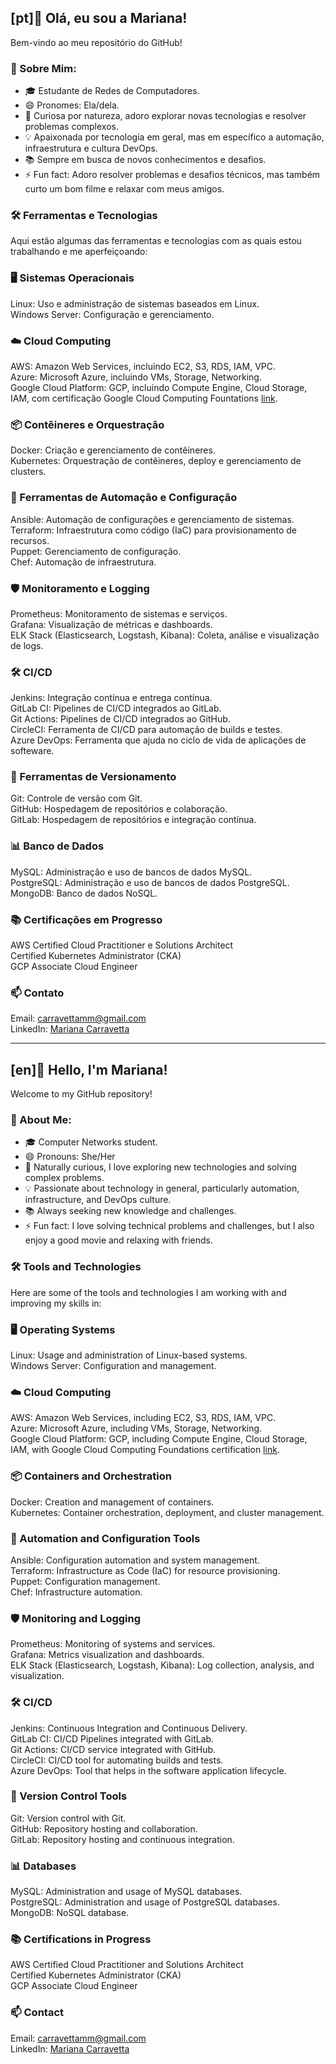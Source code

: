 ## [pt]👋 Olá, eu sou a Mariana!
Bem-vindo ao meu repositório do GitHub! <br/>

### 🚀 Sobre Mim: 
- 🎓 Estudante de Redes de Computadores. 
- 😄 Pronomes: Ela/dela. 
- 👀 Curiosa por natureza, adoro explorar novas tecnologias e resolver problemas complexos. 
- 💡 Apaixonada por tecnologia em geral, mas em específico a automação, infraestrutura e cultura DevOps. 
- 📚 Sempre em busca de novos conhecimentos e desafios.  
- ⚡ Fun fact: Adoro resolver problemas e desafios técnicos, mas também curto um bom filme e relaxar com meus amigos. 

### 🛠️ Ferramentas e Tecnologias <br/>
Aqui estão algumas das ferramentas e tecnologias com as quais estou trabalhando e me aperfeiçoando: <br/>

### 🖥️ Sistemas Operacionais <br/>
Linux: Uso e administração de sistemas baseados em Linux. <br/>
Windows Server: Configuração e gerenciamento. <br/>

### ☁️ Cloud Computing <br/>
AWS: Amazon Web Services, incluindo EC2, S3, RDS, IAM, VPC. <br/>
Azure: Microsoft Azure, incluindo VMs, Storage, Networking. <br/>
Google Cloud Platform: GCP, incluindo Compute Engine, Cloud Storage, IAM, com certificação Google Cloud Computing Fountations [link](https://www.credly.com/badges/50a18887-55e2-4585-b571-086690a84992/linked_in?t=sdy0ts). <br/>

### 📦 Contêineres e Orquestração <br/>
Docker: Criação e gerenciamento de contêineres. <br/>
Kubernetes: Orquestração de contêineres, deploy e gerenciamento de clusters. <br/>

### 🔧 Ferramentas de Automação e Configuração <br/>
Ansible: Automação de configurações e gerenciamento de sistemas. <br/>
Terraform: Infraestrutura como código (IaC) para provisionamento de recursos. <br/>
Puppet: Gerenciamento de configuração. <br/>
Chef: Automação de infraestrutura. <br/>

### 🛡️ Monitoramento e Logging <br/>
Prometheus: Monitoramento de sistemas e serviços. <br/>
Grafana: Visualização de métricas e dashboards. <br/>
ELK Stack (Elasticsearch, Logstash, Kibana): Coleta, análise e visualização de logs. <br/>

### 🛠️ CI/CD <br/>
Jenkins: Integração contínua e entrega contínua. <br/>
GitLab CI: Pipelines de CI/CD integrados ao GitLab. <br/>
Git Actions: Pipelines de CI/CD integrados ao GitHub. <br/>
CircleCI: Ferramenta de CI/CD para automação de builds e testes. <br/>
Azure DevOps: Ferramenta que ajuda no ciclo de vida de aplicações de softeware.<br/>

### 🧰 Ferramentas de Versionamento <br/>
Git: Controle de versão com Git. <br/>
GitHub: Hospedagem de repositórios e colaboração. <br/>
GitLab: Hospedagem de repositórios e integração contínua. <br/>

### 📊 Banco de Dados <br/>
MySQL: Administração e uso de bancos de dados MySQL. <br/>
PostgreSQL: Administração e uso de bancos de dados PostgreSQL. <br/>
MongoDB: Banco de dados NoSQL. <br/>

### 📚 Certificações em Progresso <br/>
AWS Certified Cloud Practitioner e Solutions Architect <br/>
Certified Kubernetes Administrator (CKA) <br/>
GCP Associate Cloud Engineer <br/>

### 📫 Contato <br/>
Email: carravettamm@gmail.com <br/>
LinkedIn: [Mariana Carravetta](https://www.linkedin.com/in/marianacarravetta/) <br/>

---------

## [en]👋 Hello, I'm Mariana!
Welcome to my GitHub repository! <br/>

### 🚀 About Me:  
- 🎓 Computer Networks student.
- 😄 Pronouns: She/Her
- 👀 Naturally curious, I love exploring new technologies and solving complex problems.
- 💡 Passionate about technology in general, particularly automation, infrastructure, and DevOps culture.
- 📚 Always seeking new knowledge and challenges.
- ⚡ Fun fact: I love solving technical problems and challenges, but I also enjoy a good movie and relaxing with friends.

### 🛠️ Tools and Technologies <br/>
Here are some of the tools and technologies I am working with and improving my skills in: <br/>

### 🖥️ Operating Systems <br/>
Linux: Usage and administration of Linux-based systems. <br/>
Windows Server: Configuration and management. <br/>

### ☁️ Cloud Computing <br/>
AWS: Amazon Web Services, including EC2, S3, RDS, IAM, VPC. <br/>
Azure: Microsoft Azure, including VMs, Storage, Networking. <br/>
Google Cloud Platform: GCP, including Compute Engine, Cloud Storage, IAM, with Google Cloud Computing Foundations certification [link](https://www.credly.com/badges/50a18887-55e2-4585-b571-086690a84992/linked_in?t=sdy0ts). <br/>

### 📦 Containers and Orchestration <br/>
Docker: Creation and management of containers. <br/>
Kubernetes: Container orchestration, deployment, and cluster management. <br/>

### 🔧 Automation and Configuration Tools <br/>
Ansible: Configuration automation and system management. <br/>
Terraform: Infrastructure as Code (IaC) for resource provisioning. <br/>
Puppet: Configuration management. <br/>
Chef: Infrastructure automation. <br/>

### 🛡️ Monitoring and Logging <br/>
Prometheus: Monitoring of systems and services. <br/>
Grafana: Metrics visualization and dashboards. <br/>
ELK Stack (Elasticsearch, Logstash, Kibana): Log collection, analysis, and visualization. <br/>

### 🛠️ CI/CD <br/>
Jenkins: Continuous Integration and Continuous Delivery. <br/>
GitLab CI: CI/CD Pipelines integrated with GitLab. <br/>
Git Actions: CI/CD service integrated with GitHub. <br/>
CircleCI: CI/CD tool for automating builds and tests. <br/>
Azure DevOps: Tool that helps in the software application lifecycle.<br/>

### 🧰 Version Control Tools <br/>
Git: Version control with Git. <br/>
GitHub: Repository hosting and collaboration. <br/>
GitLab: Repository hosting and continuous integration. <br/>

### 📊 Databases <br/>
MySQL: Administration and usage of MySQL databases. <br/>
PostgreSQL: Administration and usage of PostgreSQL databases. <br/>
MongoDB: NoSQL database. <br/>

### 📚 Certifications in Progress <br/> 
AWS Certified Cloud Practitioner and Solutions Architect <br/>
Certified Kubernetes Administrator (CKA) <br/>
GCP Associate Cloud Engineer <br/>

### 📫 Contact <br/>
Email: carravettamm@gmail.com <br/>
LinkedIn: [Mariana Carravetta](https://www.linkedin.com/in/marianacarravetta/)


